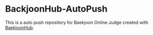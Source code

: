 # BackjoonHub-AutoPush
This is a auto push repository for Baekjoon Online Judge created with [BaekjoonHub](https://github.com/BaekjoonHub/BaekjoonHub).
